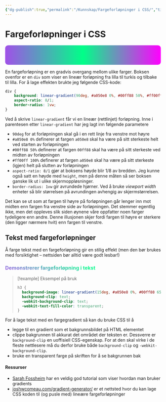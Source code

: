 ```yaml
---
{"dg-publish":true,"permalink":"/Kunnskap/Fargeforløpninger i CSS/","title":"Fargeforløpninger i CSS","tags":["css","it1"]}
---
```



# Fargeforløpninger i CSS

<div style="background: linear-gradient(90deg, #a050e8 0%, #00ff88 50%, #ff00ff 100%); aspect-ratio: 8/1; border-radius: 1vw;">&nbsp;</div>

En fargeforløpning er en gradvis overgang mellom ulike farger. Boksen ovenfor er en `div` som viser en lineær forløpning fra lilla til turkis og tilbake til lilla. For å lage effekten brukte jeg følgende CSS-kode:

```css
div {
	background: linear-gradient(90deg, #a050e8 0%, #00ff88 50%, #ff00ff 100%); 
	aspect-ratio: 8/1; 
	border-radius: 1vw;
}
```

Ved å skrive `linear-gradient` får vi en lineær (rettlinjet) forløpning. Inne i parentesen etter `linear-gradient` har jeg lagt inn følgende parametere
- `90deg` for at forløpningen skal gå i en rett linje fra venstre mot høyre
- `#a050e8 0%` definerer at fargen `a050e8` skal ha være på sitt sterkeste helt ved starten av forløpningen
- `#00ff88 50%` definerer at fargen `00ff88` skal ha være på sitt sterkeste ved midten av forløpningen
- `#ff00ff 100%` definerer at fargen `a050e8` skal ha være på sitt sterkeste (igjen) helt på slutten av forløpningen
- `aspect-ratio: 8/1` gjør at boksens høyde blir 1/8 av bredden. Jeg kunne også satt en høyde med `height`, men på denne måten så ser boksen ganske lik ut i ulike skjermoppløsninger.
- `border-radius: 1vw` gir avrundede hjørner. Ved å bruke *viewport width* enheter så blir størrelsen på avrundingen avhengig av skjermstørrelsen.

Det kan se ut som at fargen til høyre på forløpningen går lenger inn mot midten enn fargen fra venstre side av forløpningen. Det stemmer egentlig ikke, men det oppleves slik siden øynene våre oppfatter noen farger tydeligere enn andre. Denne illusjonen skjer fordi fargen til høyre er sterkere (den ligger nærmere hvit) enn fargen til venstre.

## Tekst med fargeforløpninger

Å farge tekst med en fargeforløpning gir en stilig effekt (men den bør brukes med forsiktighet – nettsiden bør alltid være godt lesbar!)

<h3 style="background-image: linear-gradient(15deg, #a050e8 0%, #00ff88 55%, #a050e8 100%); -webkit-background-clip: text; -webkit-text-fill-color: transparent;">Demonstrerer fargeforløpning i tekst</h3>

>[!example] Eksempel på bruk
>```css
>h3 {
>	background-image: linear-gradient(15deg, #a050e8 0%, #00ff88 65%, #a050e8 100%);
>	background-clip: text;
>	-webkit-background-clip: text;
>	-webkit-text-fill-color: transparent;
>}
>```

For å lage tekst med en fargegradient så kan du bruke CSS til å 
- legge til en gradient som et bakgrunnsbildet på HTML elementet
- clippe bakgrunnen til akkurat det området der teksten er. Dessverre er `background-clip` en uoffisiell CSS-egenskap. For at den skal virke i de fleste nettlesere må du derfor bruke både `background-clip` og `-webkit-background-clip`.
- bruke en transparent farge på skriften for å se bakgrunnen bak

#### Ressurser
- [Sarah Fossheim](https://fossheim.io/writing/posts/css-text-gradient/) har en veldig god tutorial som viser hvordan man bruker gradients
- [joshwcomeau.com/gradient-generator/](https://www.joshwcomeau.com/gradient-generator/) er et nettsted hvor du kan lage CSS koden til (og pusle med) lineære fargeforløpninger
